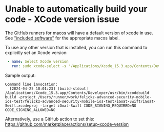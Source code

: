# Unable to automatically build your code - XCode version issue

The GitHub runners for macos will have a default version of xcode in use. See ["included software"](https://github.com/actions/runner-images/tree/main?tab=readme-ov-file#available-images) for the appropriate macos label.  

To use any other version that is installed, you can run this command to explicitly set an Xcode version

```yml
 - name: Select Xcode version 
   run: sudo xcode-select -s '/Applications/Xcode_15.3.app/Contents/Developer'
```


Sample output:
```
Command line invocation:
  [2024-04-25 18:01:23] [build-stdout]     /Applications/Xcode_15.3.app/Contents/Developer/usr/bin/xcodebuild build -project /Users/runner/work/felickz-advanced-security-mobile-ios-test/felickz-advanced-security-mobile-ios-test/iGoat-Swift/iGoat-Swift.xcodeproj -target iGoat-Swift CODE_SIGNING_REQUIRED=NO CODE_SIGNING_ALLOWED=NO
```


Alternatively, use a GitHub action to set this: https://github.com/marketplace/actions/setup-xcode-version
